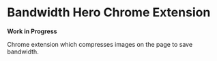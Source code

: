 # Bandwidth Hero Chrome Extension

**Work in Progress**

Chrome extension which compresses images on the page to save bandwidth.

